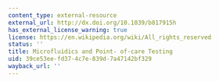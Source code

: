 ```yaml
---
content_type: external-resource
external_url: http://dx.doi.org/10.1039/b817915h
has_external_license_warning: true
license: https://en.wikipedia.org/wiki/All_rights_reserved
status: ''
title: Microfluidics and Point- of-care Testing
uid: 39ce53ee-fd37-4c7e-839d-7a47142bf329
wayback_url: ''
---
```

